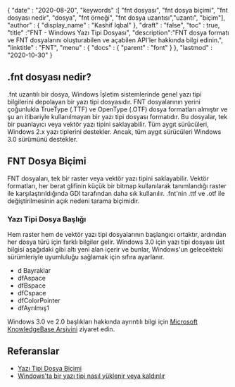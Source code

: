 {
  "date" : "2020-08-20",
  "keywords" :[ "fnt dosyası", "fnt dosya biçimi", "fnt dosyası nedir", "dosya", "fnt örneği", "fnt dosya uzantısı","uzantı", "biçim"],
  "author" : {
    "display_name" : "Kashif Iqbal"
},
  "draft" : "false",
  "toc" : true,
  "title" :"FNT - Windows Yazı Tipi Dosyası",
  "description":"FNT dosya formatı ve FNT dosyalarını oluşturabilen ve açabilen API'ler hakkında bilgi edinin.",
  "linktitle" : "FNT",
  "menu" : {
    "docs" : {
      "parent" : "font"
}
},
  "lastmod" : "2020-10-30"
}

## .fnt dosyası nedir?

.fnt uzantılı bir dosya, Windows İşletim sistemlerinde genel yazı tipi bilgilerini depolayan bir yazı tipi dosyasıdır. FNT dosyalarının yerini çoğunlukla TrueType (.TTF) ve OpenType (.OTF) dosya formatları almıştır ve şu an itibariyle kullanılmayan bir yazı tipi dosyası formatıdır. Bu dosyalar, tek bir puanlayıcı veya vektör yazı tipini saklayabilir. Tüm aygıt sürücüleri, Windows 2.x yazı tiplerini destekler. Ancak, tüm aygıt sürücüleri
Windows 3.0 sürümünü destekler.

## FNT Dosya Biçimi

FNT dosyaları, tek bir raster veya vektör yazı tipini saklayabilir. Vektör formatları, her berat glifinin küçük bir bitmap kullanılarak tanımlandığı raster ile karşılaştırıldığında GDI tarafından daha sık kullanılır. .fnt'nin .ttf ve .otf ile değiştirilmesinin açık nedeni tarama biçimidir.

### Yazı Tipi Dosya Başlığı
Hem raster hem de vektör yazı tipi dosyalarının başlangıcı ortaktır, ardından her dosya türü için farklı bilgiler gelir. Windows 3.0 için yazı tipi dosyası üst bilgisi aşağıdaki gibi altı yeni alan içerir ve bunlar, Windows'un gelecekteki sürümleriyle uyumluluğu sağlamak için sıfıra ayarlanır.

* d Bayraklar
* dfAspace
* dfBspace
* dfCspace
* dfColorPointer
* dfAyrılmış1

Windows 3.0 ve 2.0 başlıkları hakkında ayrıntılı bilgi için [Microsoft KnowledgeBase Arşivini](https://jeffpar.github.io/kbarchive/kb/065/Q65123/) ziyaret edin.

## Referanslar
* [Yazı Tipi Dosya Biçimi](https://jeffpar.github.io/kbarchive/kb/065/Q65123/)
* [Windows'ta bir yazı tipi nasıl yüklenir veya kaldırılır](https://support.microsoft.com/en-us/windows/how-to-install-or-remove-a-font-in-windows-f12d0657-2fc8-7613-c76f-88d043b334b8)


